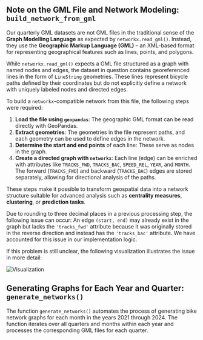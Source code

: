 ## Note on the GML File and Network Modeling: `build_network_from_gml`

Our quarterly GML datasets are not GML files in the traditional sense of the **Graph Modelling Language** as expected by `networkx.read_gml()`. Instead, they use the **Geographic Markup Language (GML)** – an XML-based format for representing geographical features such as lines, points, and polygons.

While `networkx.read_gml()` expects a GML file structured as a graph with named nodes and edges, the dataset in question contains georeferenced lines in the form of `LineString` geometries. These lines represent bicycle paths defined by their coordinates but do not explicitly define a network with uniquely labeled nodes and directed edges.


To build a `networkx`-compatible network from this file, the following steps were required:

1. **Load the file using `geopandas`**: The geographic GML format can be read directly with GeoPandas.
2. **Extract geometries**: The geometries in the file represent paths, and each geometry can be used to define edges in the network.
3. **Determine the start and end points** of each line: These serve as nodes in the graph.
4. **Create a directed graph with `networkx`**: Each line (edge) can be enriched with attributes like `TRACKS_FWD`, `TRACKS_BAC`, `SPEED_REL`, `YEAR`, and `MONTH`. The forward (`TRACKS_FWD`) and backward (`TRACKS_BAC`) edges are stored separately, allowing for directional analysis of the paths.

These steps make it possible to transform geospatial data into a network structure suitable for advanced analysis such as **centrality measures**, **clustering**, or **prediction tasks**.

Due to rounding to three decimal places in a previous processing step, the following issue can occur:
An edge `(start, end)` may already exist in the graph but lacks the `'tracks_fwd'` attribute because it was originally stored in the reverse direction and instead has the `'tracks_bac'` attribute. We have accounted for this issue in our implementation logic. 

If this problem is still unclear, the following visualization illustrates the issue in more detail:

![Visualization](../../../images/Aggregating_TRACKS.png)


## Generating Graphs for Each Year and Quarter: `generate_networks()`

The function `generate_networks()` automates the process of generating bike network graphs for each month in the years 2021 through 2024. The function iterates over all quarters and months within each year and processes the corresponding GML files for each quarter.
